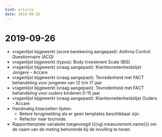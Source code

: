 ```yaml
---
kind: article
date: 2019-09-26
---
```


# 2019-09-26

* vragenlijst bijgewerkt (score berekening aangepast): Asthma Control Questionnaire (ACQ)
* vragenlijst bijgewerkt (typos): Body Investment Scale (BIS)
* vragenlijst bijgewerkt (vraag aangepast): Klanttevredenheidslijst Jongere - Accare
* vragenlijst bijgewerkt (vraag aangepast): Tevredenheid met FACT behandeling voor jongeren van 12 t/m 17 jaar
* vragenlijst bijgewerkt (vraag aangepast): Tevredenheid met FACT behandeling voor ouders kinderen 0-15 jaar
* vragenlijst bijgewerkt (vraag aangepast): Klanttevredenheidslijst Ouders - Accare
* Handmatig klaarzetten lijsten:
  * Betere terugmelding als er geen templates beschikbaar zijn.
  * Refactor naar tsx/node.
* Rapporttemplate variabele toegevoegd ({{vgl.measurement.name}}) om de naam van de meting behorende bij de invulling te tonen.

